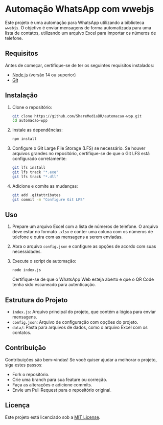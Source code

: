 # Automação WhatsApp com wwebjs

Este projeto é uma automação para WhatsApp utilizando a biblioteca `wwebjs`. O objetivo é enviar mensagens de forma automatizada para uma lista de contatos, utilizando um arquivo Excel para importar os números de telefone.

## Requisitos

Antes de começar, certifique-se de ter os seguintes requisitos instalados:

- [Node.js](https://nodejs.org/) (versão 14 ou superior)
- [Git](https://git-scm.com/)

## Instalação

1. Clone o repositório:

    ```bash
    git clone https://github.com/ShareMediaBR/automacao-wpp.git
    cd automacao-wpp
    ```

2. Instale as dependências:

    ```bash
    npm install
    ```

3. Configure o Git Large File Storage (LFS) se necessário. Se houver arquivos grandes no repositório, certifique-se de que o Git LFS está configurado corretamente:

    ```bash
    git lfs install
    git lfs track "*.exe"
    git lfs track "*.dll"
    ```

4. Adicione e comite as mudanças:

    ```bash
    git add .gitattributes
    git commit -m "Configure Git LFS"
    ```

## Uso

1. Prepare um arquivo Excel com a lista de números de telefone. O arquivo deve estar no formato `.xlsx` e conter uma coluna com os números de telefone e outra com as mensagens a serem enviadas.

2. Abra o arquivo `config.json` e configure as opções de acordo com suas necessidades.

3. Execute o script de automação:

    ```bash
    node index.js
    ```

    Certifique-se de que o WhatsApp Web esteja aberto e que o QR Code tenha sido escaneado para autenticação.

## Estrutura do Projeto

- `index.js`: Arquivo principal do projeto, que contém a lógica para enviar mensagens.
- `config.json`: Arquivo de configuração com opções do projeto.
- `data/`: Pasta para arquivos de dados, como o arquivo Excel com os contatos.

## Contribuição

Contribuições são bem-vindas! Se você quiser ajudar a melhorar o projeto, siga estes passos:

- Fork o repositório.
- Crie uma branch para sua feature ou correção.
- Faça as alterações e adicione commits.
- Envie um Pull Request para o repositório original.

## Licença

Este projeto está licenciado sob a [MIT License](https://opensource.org/licenses/MIT).

